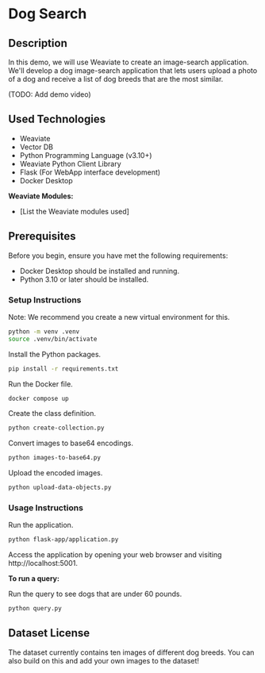 # Dog Search

## Description

In this demo, we will use Weaviate to create an image-search application. We'll develop a dog image-search application that lets users upload a photo of a dog and receive a list of dog breeds that are the most similar.

(TODO: Add demo video)

## Used Technologies

- Weaviate
- Vector DB
- Python Programming Language (v3.10+)
- Weaviate Python Client Library
- Flask (For WebApp interface development)
- Docker Desktop

**Weaviate Modules:**
- [List the Weaviate modules used]

## Prerequisites

Before you begin, ensure you have met the following requirements:

- Docker Desktop should be installed and running.
- Python 3.10 or later should be installed.

### Setup Instructions

Note: We recommend you create a new virtual environment for this.

```bash
python -m venv .venv
source .venv/bin/activate
```

Install the Python packages.

```bash
pip install -r requirements.txt
```

Run the Docker file.

```bash
docker compose up
```

Create the class definition.

```bash
python create-collection.py
```

Convert images to base64 encodings.

```bash
python images-to-base64.py
```

Upload the encoded images.

```bash
python upload-data-objects.py
```

### Usage Instructions

Run the application.

```bash
python flask-app/application.py
```

Access the application by opening your web browser and visiting http://localhost:5001.

**To run a query:**

Run the query to see dogs that are under 60 pounds.

```bash
python query.py
```

## Dataset License

The dataset currently contains ten images of different dog breeds. You can also build on this and add your own images to the dataset!
